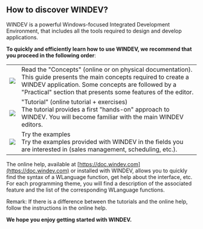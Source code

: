 
## How to discover WINDEV?
			

<a name="NOTE1"></a>
<a name="NOTE1_1"></a>
WINDEV is a powerful Windows-focused Integrated Development Environment, that includes all the tools required to design and develop applications.

**To quickly and efficiently learn how to use WINDEV, we recommend that you proceed in the following order**:


|   |   |
| --- | --- |
| ![](https://doc.pcsoft.fr/en-US/images/image.awp?langid=3&name=CERCLE1.gif)<br> | Read the "Concepts" (online or on physical documentation).<br>This guide presents the main concepts required to create a WINDEV application. Some concepts are followed by a "Practical" section that presents some features of the editor. |
| ![](https://doc.pcsoft.fr/en-US/images/image.awp?langid=3&name=CERCLE2.gif)<br> | "Tutorial" (online tutorial + exercises)<br>The tutorial provides a first "hands-on" approach to WINDEV. You will become familiar with the main WINDEV editors. |
| ![](https://doc.pcsoft.fr/en-US/images/image.awp?langid=3&name=CERCLE3.gif)<br> | Try the examples<br>Try the examples provided with WINDEV in the fields you are interested in (sales management, scheduling, etc.). |


The online help, available at [https://doc.windev.com](https://doc.windev.com) or installed with WINDEV, allows you to quickly find the syntax of a WLanguage function, get help about the interface, etc. For each programming theme, you will find a description of the associated feature and the list of the corresponding WLanguage functions.

Remark: If there is a difference between the tutorials and the online help, follow the instructions in the online help.

**We hope you enjoy getting started with WINDEV.**


